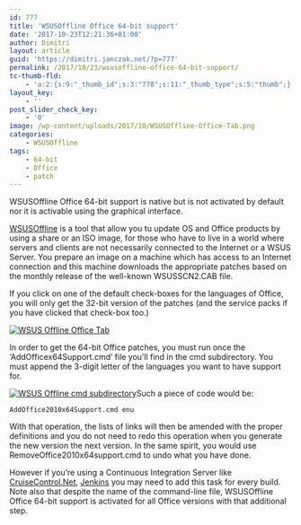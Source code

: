 ```yaml
---
id: 777
title: 'WSUSOffline Office 64-bit support'
date: '2017-10-23T12:21:36+01:00'
author: Dimitri
layout: article
guid: 'https://dimitri.janczak.net/?p=777'
permalink: /2017/10/23/wsusoffline-office-64-bit-support/
tc-thumb-fld:
    - 'a:2:{s:9:"_thumb_id";s:3:"778";s:11:"_thumb_type";s:5:"thumb";}'
layout_key:
    - ''
post_slider_check_key:
    - '0'
image: /wp-content/uploads/2017/10/WSUSOffline-Office-Tab.png
categories:
    - WSUSOffline
tags:
    - 64-bit
    - Office
    - patch
---
```


WSUSOffline Office 64-bit support is native but is not activated by default nor it is activable using the graphical interface.

[ WSUSOffline](http://www.wsusoffline.net/) is a tool that allow you tu update OS and Office products by using a share or an ISO image, for those who have to live in a world where servers and clients are not necessarily connected to the Internet or a WSUS Server. You prepare an image on a machine which has access to an Internet connection and this machine downloads the appropriate patches based on the monthly release of the well-known WSUSSCN2.CAB file.

If you click on one of the default check-boxes for the languages of Office, you will only get the 32-bit version of the patches (and the service packs if you have clicked that check-box too.)

[![WSUS Offline Office Tab](https://dimitri.janczak.net/wp-content/uploads/2017/10/WSUSOffline-Office-Tab.png)](https://dimitri.janczak.net/wp-content/uploads/2017/10/WSUSOffline-Office-Tab.png)

In order to get the 64-bit Office patches, you must run once the ‘AddOfficex64Support.cmd’ file you’ll find in the cmd subdirectory. You must append the 3-digit letter of the languages you want to have support for.

[![WSUS Offline cmd subdirectory](https://dimitri.janczak.net/wp-content/uploads/2017/10/WSUSOffline-cmd-subdirectory-contents.png)](https://dimitri.janczak.net/wp-content/uploads/2017/10/WSUSOffline-cmd-subdirectory-contents.png)Such a piece of code would be:

```
AddOffice2010x64Support.cmd enu
```

With that operation, the lists of links will then be amended with the proper definitions and you do not need to redo this operation when you generate the new version the next version. In the same spirit, you would use RemoveOffice2010x64support.cmd to undo what you have done.

However if you’re using a Continuous Integration Server like [CruiseControl.Net](http://www.cruisecontrolnet.org/), [Jenkins](https://jenkins.io/) you may need to add this task for every build. Note also that despite the name of the command-line file, WSUSOffline Office 64-bit support is activated for all Office versions with that additional step.
